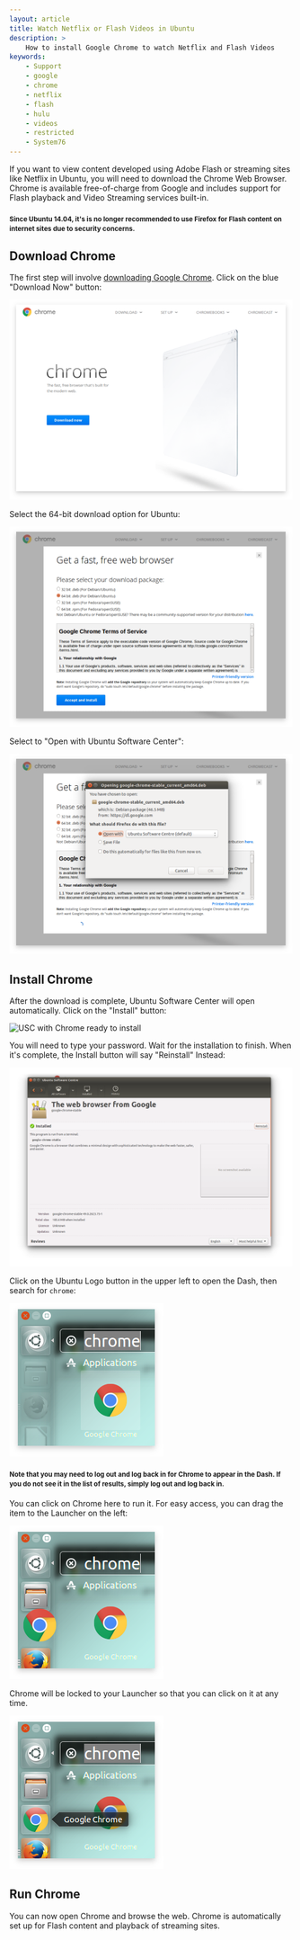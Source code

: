 ```yaml
---
layout: article
title: Watch Netflix or Flash Videos in Ubuntu
description: >
    How to install Google Chrome to watch Netflix and Flash Videos
keywords:
    - Support
    - google
    - chrome 
    - netflix
    - flash
    - hulu
    - videos
    - restricted
    - System76
---
```


If you want to view content developed using Adobe Flash or streaming sites like Netflix in Ubuntu, you will need to download the Chrome Web Browser. Chrome is available free-of-charge from Google and includes support for Flash playback and Video Streaming services built-in.

#### <small>Since Ubuntu 14.04, it's is no longer recommended to use Firefox for Flash content on internet sites due to security concerns. </small>

## Download Chrome

The first step will involve [downloading Google Chrome](https://www.google.com/chrome/). Click on the blue "Download Now" button:

![Google Chrome Download Page](/images/chromeFlash/step1.png)

Select the 64-bit download option for Ubuntu:

![64-Bit Chrome for Ubuntu](/images/chromeFlash/step2.png)

Select to "Open with Ubuntu Software Center":

![Open With dialog](/images/chromeFlash/step3.png)


## Install Chrome

After the download is complete, Ubuntu Software Center will open automatically. Click on the "Install" button:

![USC with Chrome ready to install](/images/chromeFlash/Astep4.png)

You will need to type your password. Wait for the installation to finish. When it's complete, the Install button will say "Reinstall" Instead:

![USC with Chrome installed](/images/chromeFlash/step5.png)

Click on the Ubuntu Logo button in the upper left to open the Dash, then search for `chrome`:

![Dash searching for Chrome](/images/chromeFlash/step6.png)

#### <small>Note that you may need to log out and log back in for Chrome to appear in the Dash. If you do not see it in the list of results, simply log out and log back in.</small>

You can click on Chrome here to run it. For easy access, you can drag the item to the Launcher on the left:

![Locking Chrome to the Launcher](/images/chromeFlash/step7.png)

Chrome will be locked to your Launcher so that you can click on it at any time.

![Chrome locked to Launcher](/images/chromeFlash/step8.png)


## Run Chrome

You can now open Chrome and browse the web. Chrome is automatically set up for Flash content and playback of streaming sites. 
